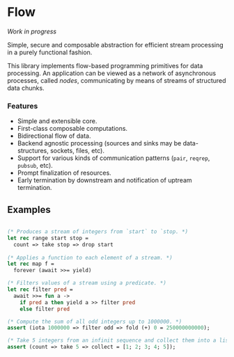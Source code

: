 # Flow

_Work in progress_

Simple, secure and composable abstraction for efficient stream processing in a purely functional fashion.

This library implements flow-based programming primitives for data processing. An application can be viewed as a network of asynchronous processes, called _nodes_, communicating by means of streams of structured data chunks.

### Features

- Simple and extensible core.
- First-class composable computations.
- Bidirectional flow of data.
- Backend agnostic processing (sources and sinks may be data-structures, sockets, files, etc).
- Support for various kinds of communication patterns (`pair`, `reqrep`, `pubsub`, etc).
- Prompt finalization of resources.
- Early termination by downstream and notification of uptream termination.

## Examples

```ocaml

(* Produces a stream of integers from `start` to `stop. *)
let rec range start stop =
  count => take stop => drop start
  
(* Applies a function to each element of a stream. *)
let rec map f =
  forever (await >>= yield)

(* Filters values of a stream using a predicate. *)
let rec filter pred =
  await >>= fun a ->
    if pred a then yield a >> filter pred
    else filter pred

(* Compute the sum of all odd integers up to 1000000. *)
assert (iota 1000000 => filter odd => fold (+) 0 = 250000000000);

(* Take 5 integers from an infinit sequence and collect them into a list. *)
assert (count => take 5 => collect = [1; 2; 3; 4; 5]);
```
